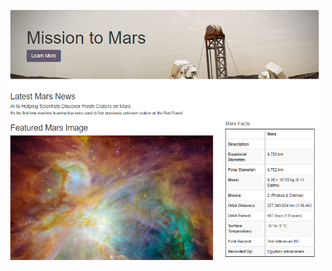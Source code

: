 ![](https://github.com/jojobear2020/Mission-to-Mars/blob/main/main_page.PNG)

[](https://jojobear2020.github.io/Mission-to-Mars/)
